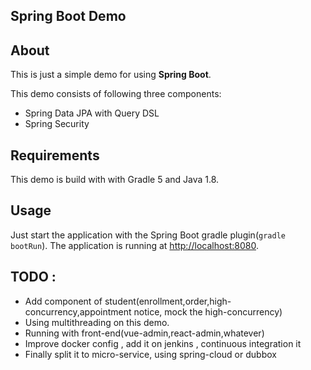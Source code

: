 ## Spring Boot Demo

## About
This is just a simple demo for using **Spring Boot**.

This demo consists of following three components:

- Spring Data JPA with Query DSL
- Spring Security

## Requirements
This demo is build with with Gradle 5 and Java 1.8.

## Usage
Just start the application with the Spring Boot gradle plugin(`gradle bootRun`). The application is running at [http://localhost:8080](http://localhost:8080).


## TODO :
- Add component of student(enrollment,order,high-concurrency,appointment notice, mock the high-concurrency)
- Using multithreading on this demo.
- Running with front-end(vue-admin,react-admin,whatever)
- Improve docker config , add it on jenkins , continuous integration it
- Finally split it to micro-service, using spring-cloud or dubbox